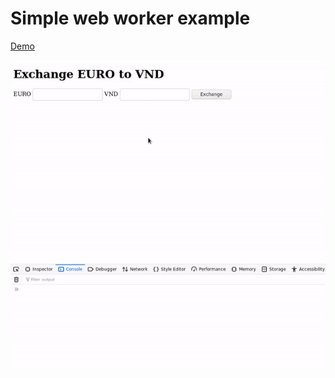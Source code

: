 # Simple web worker example

[Demo](https://tuanlc.github.io/simple-web-worker-example/index.html)

![Quick view](/images/demo.gif)
